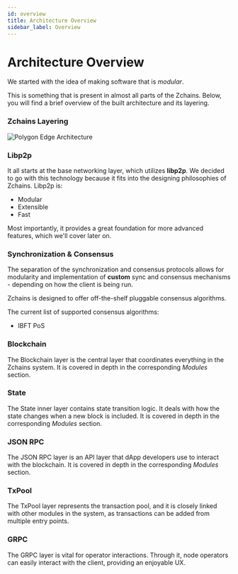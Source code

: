 ```yaml
---
id: overview
title: Architecture Overview
sidebar_label: Overview
---
```


# Architecture Overview

We started with the idea of making software that is _modular_.

This is something that is present in almost all parts of the Zchains. Below, you will find a brief overview of the built architecture and its layering.

### Zchains Layering

![Polygon Edge Architecture](../img/Architecture.jpg)

### Libp2p

It all starts at the base networking layer, which utilizes **libp2p**. We decided to go with this technology because it fits into the designing philosophies of Zchains. Libp2p is:

* Modular
* Extensible
* Fast

Most importantly, it provides a great foundation for more advanced features, which we'll cover later on.

### Synchronization & Consensus

The separation of the synchronization and consensus protocols allows for modularity and implementation of **custom** sync and consensus mechanisms - depending on how the client is being run.

Zchains is designed to offer off-the-shelf pluggable consensus algorithms.

The current list of supported consensus algorithms:

* IBFT PoS

### Blockchain

The Blockchain layer is the central layer that coordinates everything in the Zchains system. It is covered in depth in the corresponding _Modules_ section.

### State

The State inner layer contains state transition logic. It deals with how the state changes when a new block is included. It is covered in depth in the corresponding _Modules_ section.

### JSON RPC

The JSON RPC layer is an API layer that dApp developers use to interact with the blockchain. It is covered in depth in the corresponding _Modules_ section.

### TxPool

The TxPool layer represents the transaction pool, and it is closely linked with other modules in the system, as transactions can be added from multiple entry points.

### GRPC

The GRPC layer is vital for operator interactions. Through it, node operators can easily interact with the client, providing an enjoyable UX.
